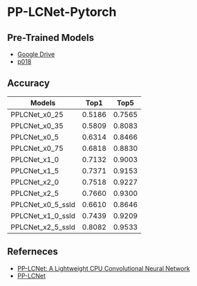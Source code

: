 # PP-LCNet-Pytorch

## Pre-Trained Models

- [Google Drive](https://drive.google.com/drive/folders/1mEgUtok2cUmBIp50Lg35gQU8-XPa8C-d?usp=sharing)
- [p018](https://pan.baidu.com/s/1WmgLhImnPmk71uuLmSN64A)

## Accuracy

| Models            | Top1   | Top5   |
| ----------------- | ------ | ------ |
| PPLCNet_x0_25     | 0.5186 | 0.7565 |
| PPLCNet_x0_35     | 0.5809 | 0.8083 |
| PPLCNet_x0_5      | 0.6314 | 0.8466 |
| PPLCNet_x0_75     | 0.6818 | 0.8830 |
| PPLCNet_x1_0      | 0.7132 | 0.9003 |
| PPLCNet_x1_5      | 0.7371 | 0.9153 |
| PPLCNet_x2_0      | 0.7518 | 0.9227 |
| PPLCNet_x2_5      | 0.7660 | 0.9300 |
| PPLCNet_x0_5_ssld | 0.6610 | 0.8646 |
| PPLCNet_x1_0_ssld | 0.7439 | 0.9209 |
| PPLCNet_x2_5_ssld | 0.8082 | 0.9533 |

## Referneces

- [PP-LCNet: A Lightweight CPU Convolutional Neural Network](https://arxiv.org/pdf/2109.15099.pdf)
- [PP-LCNet](https://github.com/PaddlePaddle/PaddleClas/blob/release/2.3/docs/en/models/PPLCNet_en.md)